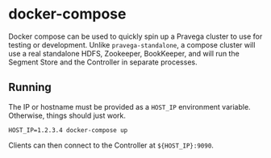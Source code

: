 <!--
Copyright (c) 2017 Dell Inc., or its subsidiaries. All Rights Reserved.

Licensed under the Apache License, Version 2.0 (the "License");
you may not use this file except in compliance with the License.
You may obtain a copy of the License at

    http://www.apache.org/licenses/LICENSE-2.0
-->
# docker-compose

Docker compose can be used to quickly spin up a Pravega cluster to use for testing or development. Unlike 
`pravega-standalone`, a compose cluster will use a real standalone HDFS, Zookeeper, BookKeeper, and will run the 
Segment Store and the Controller in separate processes.

## Running

The IP or hostname must be provided as a `HOST_IP` environment variable. Otherwise, things should just work.

`HOST_IP=1.2.3.4 docker-compose up`

Clients can then connect to the Controller at `${HOST_IP}:9090`.
